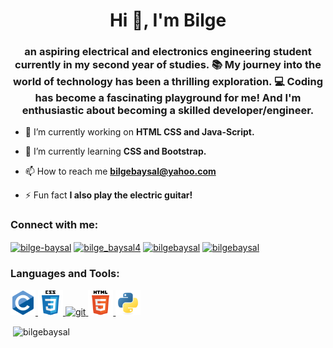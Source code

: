 <h1 align="center">Hi 👋, I'm Bilge</h1>
<h3 align="center">an aspiring electrical and electronics engineering student currently in my second year of studies. 📚 My journey into the world of technology has been a thrilling exploration. 💻 Coding has become a fascinating playground for me! And I'm enthusiastic about becoming a skilled developer/engineer.</h3>

- 🔭 I’m currently working on **HTML CSS and Java-Script.**

- 🌱 I’m currently learning **CSS and Bootstrap.**

- 📫 How to reach me **bilgebaysal@yahoo.com**

- ⚡ Fun fact **I also play the electric guitar!**

<h3 align="left">Connect with me:</h3>
<p align="left">
<a href="https://linkedin.com/in/bilge-baysal" target="blank"><img align="center" src="https://raw.githubusercontent.com/rahuldkjain/github-profile-readme-generator/master/src/images/icons/Social/linked-in-alt.svg" alt="bilge-baysal" height="30" width="40" /></a>
<a href="https://instagram.com/bilge_baysal4" target="blank"><img align="center" src="https://raw.githubusercontent.com/rahuldkjain/github-profile-readme-generator/master/src/images/icons/Social/instagram.svg" alt="bilge_baysal4" height="30" width="40" /></a>
<a href="https://www.hackerrank.com/bilgebaysal" target="blank"><img align="center" src="https://raw.githubusercontent.com/rahuldkjain/github-profile-readme-generator/master/src/images/icons/Social/hackerrank.svg" alt="bilgebaysal" height="30" width="40" /></a>
<a href="https://www.leetcode.com/bilgebaysal" target="blank"><img align="center" src="https://raw.githubusercontent.com/rahuldkjain/github-profile-readme-generator/master/src/images/icons/Social/leet-code.svg" alt="bilgebaysal" height="30" width="40" /></a>
</p>

<h3 align="left">Languages and Tools:</h3>
<p align="left"> <a href="https://www.cprogramming.com/" target="_blank" rel="noreferrer"> <img src="https://raw.githubusercontent.com/devicons/devicon/master/icons/c/c-original.svg" alt="c" width="40" height="40"/> </a> <a href="https://www.w3schools.com/css/" target="_blank" rel="noreferrer"> <img src="https://raw.githubusercontent.com/devicons/devicon/master/icons/css3/css3-original-wordmark.svg" alt="css3" width="40" height="40"/> </a> <a href="https://git-scm.com/" target="_blank" rel="noreferrer"> <img src="https://www.vectorlogo.zone/logos/git-scm/git-scm-icon.svg" alt="git" width="40" height="40"/> </a> <a href="https://www.w3.org/html/" target="_blank" rel="noreferrer"> <img src="https://raw.githubusercontent.com/devicons/devicon/master/icons/html5/html5-original-wordmark.svg" alt="html5" width="40" height="40"/> </a> <a href="https://www.python.org" target="_blank" rel="noreferrer"> <img src="https://raw.githubusercontent.com/devicons/devicon/master/icons/python/python-original.svg" alt="python" width="40" height="40"/> </a> </p>

<p>&nbsp;<img align="center" src="https://github-readme-stats.vercel.app/api?username=bilgebaysal&show_icons=true&theme=tokyonight&title_color=b98dce&text_color=ffffff&bg_color=3a3636&locale=en" alt="bilgebaysal" /></p>
